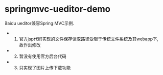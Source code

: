 # springmvc-ueditor-demo

Baidu ueditor兼容Spring MVC示例. 

* 1. 官方jsp代码实现的文件保存读取路径受限于传统文件系统及其webapp下, 故作出修改
* 2. 暂没有使用官方后台代码
* 3. 只实现了图片上传下载功能